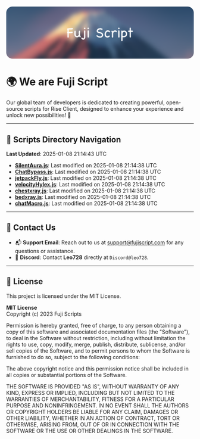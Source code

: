 ![Banner](.github/b.webp)

# 🌍 **We are Fuji Script**

Our global team of developers is dedicated to creating powerful, open-source scripts for Rise Client, designed to enhance your experience and unlock new possibilities! 🌟

---
<!-- SCRIPTS_NAVIGATION_START -->
## 📂 **Scripts Directory Navigation**

**Last Updated**: 2025-01-08 21:14:43 UTC

- **[SilentAura.js](scripts/SilentAura.js)**: Last modified on 2025-01-08 21:14:38 UTC
- **[ChatBypass.js](scripts/ChatBypass.js)**: Last modified on 2025-01-08 21:14:38 UTC
- **[jetpackFly.js](scripts/jetpackFly.js)**: Last modified on 2025-01-08 21:14:38 UTC
- **[velocityHylex.js](scripts/velocityHylex.js)**: Last modified on 2025-01-08 21:14:38 UTC
- **[chestxray.js](scripts/chestxray.js)**: Last modified on 2025-01-08 21:14:38 UTC
- **[bedxray.js](scripts/bedxray.js)**: Last modified on 2025-01-08 21:14:38 UTC
- **[chatMacro.js](scripts/chatMacro.js)**: Last modified on 2025-01-08 21:14:38 UTC

<!-- SCRIPTS_NAVIGATION_END -->

---

## 💬 **Contact Us**  
- 📬 **Support Email**: Reach out to us at [support@fujiscript.com](mailto:support@fujiscript.com) for any questions or assistance.  
- 💬 **Discord**: Contact **Leo728** directly at `Discord@leo728`.

---

## 📜 **License**

This project is licensed under the MIT License.  

**MIT License**  
Copyright (c) 2023 Fuji Scripts  

Permission is hereby granted, free of charge, to any person obtaining a copy of this software and associated documentation files (the "Software"), to deal in the Software without restriction, including without limitation the rights to use, copy, modify, merge, publish, distribute, sublicense, and/or sell copies of the Software, and to permit persons to whom the Software is furnished to do so, subject to the following conditions:  

The above copyright notice and this permission notice shall be included in all copies or substantial portions of the Software.  

THE SOFTWARE IS PROVIDED "AS IS", WITHOUT WARRANTY OF ANY KIND, EXPRESS OR IMPLIED, INCLUDING BUT NOT LIMITED TO THE WARRANTIES OF MERCHANTABILITY, FITNESS FOR A PARTICULAR PURPOSE AND NONINFRINGEMENT. IN NO EVENT SHALL THE AUTHORS OR COPYRIGHT HOLDERS BE LIABLE FOR ANY CLAIM, DAMAGES OR OTHER LIABILITY, WHETHER IN AN ACTION OF CONTRACT, TORT OR OTHERWISE, ARISING FROM, OUT OF OR IN CONNECTION WITH THE SOFTWARE OR THE USE OR OTHER DEALINGS IN THE SOFTWARE.  
